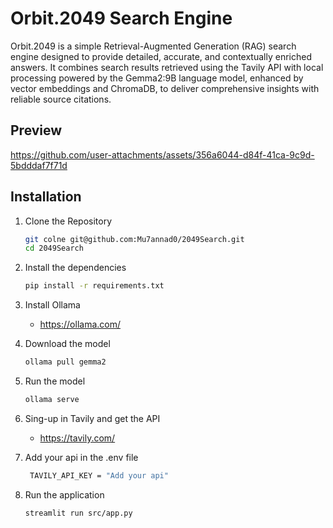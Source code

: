 # Orbit.2049 Search Engine
Orbit.2049 is a simple Retrieval-Augmented Generation (RAG) search engine designed to provide detailed, accurate, and contextually enriched answers. It combines search results retrieved using the Tavily API with local processing powered by the Gemma2:9B language model, enhanced by vector embeddings and ChromaDB, to deliver comprehensive insights with reliable source citations.

## Preview
https://github.com/user-attachments/assets/356a6044-d84f-41ca-9c9d-5bdddaf7f71d


## Installation
1. Clone the Repository
    ```sh
    git colne git@github.com:Mu7annad0/2049Search.git
    cd 2049Search
    ```

2. Install the dependencies
    ```sh
    pip install -r requirements.txt
    ```

3. Install Ollama
    * https://ollama.com/

4. Download the model
    ```sh
    ollama pull gemma2
    ```

5. Run the model
    ```sh
    ollama serve
    ```

6. Sing-up in Tavily and get the API
   * https://tavily.com/

7. Add your api in the .env file
   ```sh
    TAVILY_API_KEY = "Add your api"
    ```

8. Run the application
    ```sh
    streamlit run src/app.py
    ```
